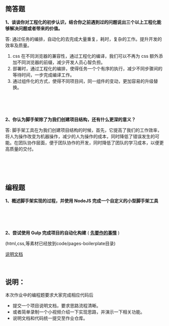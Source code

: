 ## 简答题

**1、谈谈你对工程化的初步认识，结合你之前遇到过的问题说出三个以上工程化能够解决问题或者带来的价值。**

答: 通过任务的编排，自动化的去完成大量重复，耗时，复杂的工作。提升开发的效率及质量。

1. css 在不同浏览器的兼容性，通过工程化的编译，我们可以不再为 css 额外添加不同浏览器的前缀，减少开发人员心智负担。
2. 部署时，通过工程化的编排，使得任务一个个有序的执行，减少不同步骤间的等待时间，一步完成编译工作。
3. 通过组件化的方式，使得不同项目间，同一组件的变动，更加容易的升级替换。

　

　

**2、你认为脚手架除了为我们创建项目结构，还有什么更深的意义？**

答: 脚手架工具在为我们创建项目结构的时候，首先，它提高了我们的工作效率，将人为操作改变为机器操作，减少的人为操作的成本，同时降低了错误发生的可能。在团队协作层面，便于团队协作的开发，同时降低了团队的学习成本，以便更高质量的交付。

　

　

## 编程题

**1、概述脚手架实现的过程，并使用 NodeJS 完成一个自定义的小型脚手架工具**

　

　

**2、尝试使用 Gulp 完成项目的自动化构建**  ( **[先要作的事情](https://gitee.com/lagoufed/fed-e-questions/blob/master/part2/%E4%B8%8B%E8%BD%BD%E5%8C%85%E6%98%AF%E5%87%BA%E9%94%99%E7%9A%84%E8%A7%A3%E5%86%B3%E6%96%B9%E5%BC%8F.md)** )

(html,css,等素材已经放到code/pages-boilerplate目录)

[说明文档](https://github.com/Atlanstis/gulp-demo)

　

## 说明：

本次作业中的编程题要求大家完成相应代码后

- 提交一个项目说明文档，要求思路流程清晰。
- 或者简单录制一个小视频介绍一下实现思路，并演示一下相关功能。
- 说明文档和代码统一提交至作业仓库。
